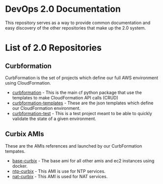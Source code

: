 # DevOps 2.0 Documentation
This repository serves as a way to provide common documentation and easy discovery of the other repositories that make up the 2.0 system.

# List of 2.0 Repositories
## Curbformation
CurbFormation is the set of projects which define our full AWS environment using CloudFormation.
* [curbformation](https://github.com/ridecharge/curbformation) - This is the main cf python package that use the templates to make CloudFormation API calls (CRUD)
* [curbformation-templates](https://github.com/ridecharge/curbformation-templates) - These are the json templates which define our CloudFormation environment.
* [curbformation-test](https://github.com/ridecharge/curbformation-tests) - This is a test project meant to be able to quickly validate the state of a given environment.

## Curbix AMIs
These are the AMIs references and launched by our CurbFormation tempates.
* [base-curbix](https://github.com/ridecharge/base-curbix) - The base ami for all other amis and ec2 instances using docker. 
* [ntp-curbix](https://github.com/ridecharge/base-curbix) - This AMI is use for NTP services.
* [nat-curbix](https://github.com/ridecharge/base-curbix) - This AMI is used for NAT services.